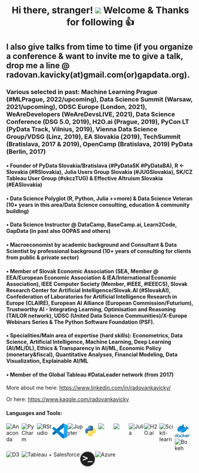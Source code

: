 ### <div align="center"> <h2>Hi there, stranger! <img src="https://media.giphy.com/media/hvRJCLFzcasrR4ia7z/giphy.gif" width="25px"> Welcome & Thanks for following 👍</h2> </div> 

## I also give talks from time to time (if you organize a conference & want to invite me to give a talk, drop me a line @ radovan.kavicky(at)gmail.com(or)gapdata.org). 

### Various selected in past: Machine Learning Prague (#MLPrague, 2022/upcoming), Data Science Summit (Warsaw, 2021/upcoming), ODSC Europe (London, 2021), WeAreDevelopers (WeAreDevsLIVE, 2021), Data Science Conference (DSG 5.0, 2019), H2O.ai (Prague, 2019), PyCon LT (PyData Track, Vilnius, 2019), Vienna Data Science Group/VDSG (Linz, 2019), EA Slovakia (2019), TechSummit (Bratislava, 2017 & 2019), OpenCamp (Bratislava, 2019) PyData (Berlin, 2017)

#### • Founder of PyData Slovakia/Bratislava (#PyDataSK #PyDataBA), R <- Slovakia (#RSlovakia), Julia Users Group Slovakia (#JUGSlovakia), SK/CZ Tableau User Group (#skczTUG) & Effective Altruism Slovakia (#EASlovakia)

#### • Data Science Polyglot (R, Python, Julia ++more) & Data Science Veteran (10+ years in this area/Data Science consulting, education & community building)

#### • Data Science Instructor @ DataCamp, BaseCamp.ai, Learn2Code, GapData (in past also GOPAS and others)

#### • Macroeconomist by academic background and Consultant & Data Scientist by professional background (10+ years of consulting for clients from public & private sector)

#### • Member of Slovak Economic Association (SEA, Member @ EEA/European Economic Association & IEA/International Economic Association), IEEE Computer Society (Member, #IEEE, #IEEECS), Slovak Research Center for Artificial Intelligence/Slovak.AI (#SlovakAI), Confederation of Laboratories for Artificial Intelligence Research in Europe (CLAIRE), European AI Alliance (European Commission/Futurium), Trustworthy AI - Integrating Learning, Optimisation and Reasoning (TAILOR network), UDSC (United Data Science Communities)/X-Europe Webinars Series & The Python Software Foundation (PSF).

#### • Specialities/Main area of expertise (hard skills): Econometrics, Data Science, Artificial Intelligence, Machine Learning, Deep Learning (AI/ML/DL), Ethics & Transparency in AI/ML, Economic Policy (monetary&fiscal), Quantitative Analyses, Financial Modeling, Data Visualization, Explainable AI/ML

#### • Member of the Global Tableau #DataLeader network (from 2017)

More about me here: https://www.linkedin.com/in/radovankavicky/

Or here: https://www.kaggle.com/radovankavicky

#### Languages and Tools:

<img align="left" alt="Anaconda" width="41px" src="https://www.nicepng.com/png/full/85-851058_anaconda-icon-anaconda-python-icon.png" />
<img align="left" alt="PyCharm" width="41px" src="https://miro.medium.com/max/1200/1*6Dhu1H4t028lOGbaZuyRCw.png" />
<img align="left" alt="RStudio" width="41px" src="https://fiverr-res.cloudinary.com/images/t_main1,q_auto,f_auto,q_auto,f_auto/gigs/5513265/original/RStudio-Ball/do-r-programming-and-statistics-with-r.png" />
<img align="left" alt="Visual Studio Code" width="41px" src="https://raw.githubusercontent.com/github/explore/80688e429a7d4ef2fca1e82350fe8e3517d3494d/topics/visual-studio-code/visual-studio-code.png" />
<img align="left" alt="Jupyter" width="41px" src="https://www.pikpng.com/pngl/m/281-2814765_anaconda-clipart-python-logo-pictures-png-anaconda-jupyter.png" />
<img align="left" width="41px" src="https://raw.githubusercontent.com/github/explore/80688e429a7d4ef2fca1e82350fe8e3517d3494d/topics/python/python.png" />
<img align="left" width="41px" src="https://www.lindinglab.science/external-files/images/Rlogo1.png" />
<img align="left" width="41px" src="https://github.com/JuliaLang/julia-logo-graphics/blob/master/images/animated-logo.gif" />
<img align="left" alt="Julia" width="41px" src="https://github.com/JuliaLang/julia-logo-graphics/blob/master/images/old-style/three-balls.png" />
<img align="left" alt="H2O.ai" width="41px" src="https://www.h2o.ai/wp-content/uploads/2018/10/h2o-ai-square.png" /> 
<img align="left" alt="Scikit-learn" width="41px" src="https://pbs.twimg.com/profile_images/1105548722/scikit-learn-logo.png" /> 
<img align="left" alt="MongoDB" width="41px" src="https://raw.githubusercontent.com/github/explore/80688e429a7d4ef2fca1e82350fe8e3517d3494d/topics/docker/docker.png" />
<img align="left" alt="Bokeh" width="41px" src="https://numfocus.org/wp-content/uploads/2018/03/Bokeh-Logo-Twitter.png" />
<img align="left" alt="D3" width="41px" src="https://seeklogo.com/images/D/d3-logo-C1884590DC-seeklogo.com.png" />
<img align="left" alt="Tableau + Salesforce" height="41px" src="https://2gb6lt1mlqep3cowtt3w2itr-wpengine.netdna-ssl.com/wp-content/uploads/2019/06/tableausalesforce-1024x513.png" />
<img align="left" alt="Terminal" width="41px" src="https://raw.githubusercontent.com/github/explore/80688e429a7d4ef2fca1e82350fe8e3517d3494d/topics/terminal/terminal.png" />
<img align="left" alt="Azure" height="41px" src="https://www.vhv.rs/dpng/d/561-5613230_azure-logo-png-transparent-png.png" />

<!--
**radovankavicky/radovankavicky** is a ✨ _special_ ✨ repository because its `README.md` (this file) appears on your GitHub profile.

Here are some ideas to get you started:

- 🔭 I’m currently working on ...
- 🌱 I’m currently learning ...
- 👯 I’m looking to collaborate on ...
- 🤔 I’m looking for help with ...
- 💬 Ask me about ...
- 📫 How to reach me: ...
- 😄 Pronouns: ...
- ⚡ Fun fact: ...
-->
